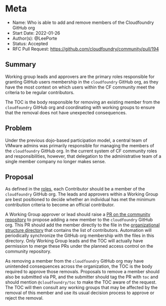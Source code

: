# Meta
[meta]: #meta
- Name: Who is able to add and remove members of the Cloudfoundry GitHub org
- Start Date: 2022-01-26
- Author(s): @LeePorte
- Status: Accepted
- RFC Pull Request: https://github.com/cloudfoundry/community/pull/194


## Summary

Working group leads and approvers are the primary roles responsible for granting GitHub users membership in the `cloudfoundry` GitHub org, as they have the most context on which users within the CF community meet the criteria to be regular contributors. 

The TOC is the body responsible for removing an existing member from the `cloudfoundry` GitHub org and coordinating with working groups to ensure that the removal does not have unexpected consequences.

## Problem

Under the previous dojo-based participation model, a central team of VMware admins was primarily responsible for managing the members of the `cloudfoundry` GitHub org. In the current system of CF community roles and responsibilities, however, that delegation to the administrative team of a single member company no longer makes sense.

## Proposal

As defined in the [roles](https://github.com/cloudfoundry/community/blob/main/toc/ROLES.md), each Contributor
should be a member of the `cloudfoundry` GitHub org.
The leads and approvers within a Working Group are best positioned to decide whether an individual has met the minimum contribution criteria to become an official contributor.

A Working Group approver or lead should raise a [PR on the community repository](https://github.com/cloudfoundry/community/pulls) to propose adding a new member to the `cloudfoundry` GitHub org.
This PR should add the member directly to the file in the [organizational structure directory](https://github.com/cloudfoundry/community/tree/main/org) that contains the list of contributors. Automation will periodically synchronize the GitHub org membership with the files in this directory.
Only Working Group leads and the TOC will actually have permission to merge these PRs under the planned access control on the community repository.

As removing a member from the `cloudfoundry` GitHub org may have unintended consequences across the organization, the TOC is the body required to approve those removals.
Proposals to remove a member should also be submitted via PR, and the submitter should tag the PR with `toc` and should mention `@cloudfoundry/toc` to make the TOC aware of the request.
The TOC will then consult any working groups that may be affected by the removal of this member and use its usual decision process to approve or reject the removal. 

